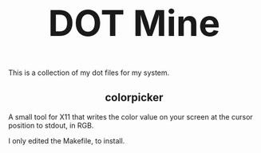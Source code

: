 <h1 align="center" style="font-size:72px">DOT Mine</h1>

This is a collection of my dot files for my system.


<h2 align="center">colorpicker</h2>

A small tool for X11 that writes the color value on
your screen at the cursor position to stdout, in RGB.

I only edited the Makefile, to install.
